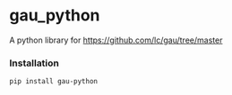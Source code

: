 # gau_python
A python library for https://github.com/lc/gau/tree/master

### Installation
```
pip install gau-python
```
